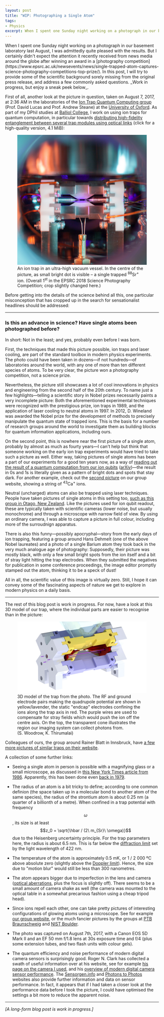 ```yaml
---
layout: post
title: "WIP: Photographing a Single Atom"
tags:
- Physics
excerpt: When I spent one Sunday night working on a photograph in our basement laboratory last August, I was admittedly quite pleased with the results. But I certainly didn't expect the attention it recently received from news media around the globe after winning an award in a photography competition. In this post, I will try to provide some of the scientific background sorely missing
---
```


<p class="lead" markdown="1">When I spent one Sunday night working on a photograph in our basement laboratory last August, I was admittedly quite pleased with the results. But I certainly didn't expect the attention it recently received from news media around the globe after winning an award in a [photography competition](https://www.epsrc.ac.uk/newsevents/news/single-trapped-atom-captures-science-photography-competitions-top-prize/). In this post, I will try to provide some of the scientific background sorely missing from the original press release, and address a few commonly asked questions. _Work in progress, but enjoy a sneak peek below_.</p>

First of all, another look at the picture in question, taken on August 7, 2017, at 2:36 <span class="sc">AM</span> in the laboratories of the [Ion Trap Quantum Computing group](https://www2.physics.ox.ac.uk/research/ion-trap-quantum-computing-group) (Prof. David Lucas and Prof. Andrew Steane) at the [University of Oxford](http://www2.physics.ox.ac.uk/). As part of my DPhil studies at [Balliol College](https://www.balliol.ox.ac.uk), I work on using ion traps for quantum computation, in particular towards [distributing high-fidelity entanglement between several trap modules using optical links](http://nqit.ox.ac.uk/content/q2020-quantum-computer-demonstrator) (click for a high-quality version, 4.1 MiB):

<figure><a href="/blog/2018/02/photographing-a-single-atom/nadlinger_single_atom_in_ion_trap_recrop_3200.jpg" target="_blank"><img alt="Photograph of a single Strontium atom in an ion trap." src="/blog/2018/02/photographing-a-single-atom/nadlinger_single_atom_in_ion_trap_recrop_1024.jpg" /></a><figcaption>An ion trap in an ultra-high vacuum vessel. In the centre of the picture, as small bright dot is visible – a single trapped <sup>88</sup>Sr<sup>+</sup> ion. (Overall 1<sup>st</sup> in the EPSRC 2018 Science Photography Competition; crop slightly changed here.)</figcaption></figure>

Before getting into the details of the science behind all this, one particular misconception that has cropped up in the search for sensationalist headlines should be addressed:

<hr />

### Is this an advance in science? Have single atoms been photographed before?

In short: Not in the least; and yes, probably even before I was born.

First, the techniques that made this picture possible, ion traps and laser cooling, are part of the standard toolbox in modern physics experiments. The photo could have been taken in dozens—if not hundreds—of laboratories around the world, with any one of more than ten different species of atoms. To be very clear, the picture won a photography competition, not a science prize.

Nevertheless, the picture still showcases a lot of cool innovations in physics and engineering from the second half of the 20th century. To name just a few highlights—telling a scientific story in Nobel prizes necessarily paints a very incomplete picture: Both the aforementioned experimental techniques were recognized with the prestigious prize, ion traps in 1989, and the application of laser cooling to neutral atoms in 1997. In 2012, D. Wineland was awarded the Nobel prize for the development of methods to precisely manipulate the quantum state of trapped ions. This is the basis for a number of research groups around the world to investigate them as building blocks for quantum information applications, including ours.

On the second point, this is nowhere near the first picture of a single atom, probably by almost as much as fourty years—I can't help but think that someone working on the early ion trap experiments would have tried to take such a picture as well. Either way, taking pictures of single atoms has been a part of our experiments for a good ten years now, as a way of [reading out the result of a quantum computation from our ion qubits](https://journals.aps.org/pra/abstract/10.1103/PhysRevA.81.040302) ([arXiv](https://arxiv.org/pdf/0906.3304.pdf))—the result in 0s and 1s is literally given as a pattern of bright dots and spots that stay dark. For another example, check out the [second picture](https://www2.physics.ox.ac.uk/research/ion-trap-quantum-computing-group) on our group website, showing a string of <sup>43</sup>Ca<sup>+</sup> ions.

Neutral (uncharged) atoms can also be trapped using laser techniques. People have taken pictures of single atoms in this setting too, [such as this group in Otago, New Zealand](http://www.physics.otago.ac.nz/nx/mikkel/single-atom.html). Like the pictures used for ion qubit readout, these are typically taken with scientific cameras (lower noise, but usually monochrome) and through a microscope with narrow field of view. By using an ordinary camera, I was able to capture a picture in full colour, including more of the surroudnign apparatus.

There is also this funny—possibly apocryphal—story from the early days of ion trapping, featuring a group around Hans Dehmelt (one of the above Nobel laureates) and a photo of a single Barium atom they took back in the very much analogue age of photography: Supposedly, their picture was mostly black, with only a few small bright spots from the ion itself and a bit of stray light hitting the trap electrodes. When they submitted the negatives for publication in some conference proceedings, the image editor promptly stamped out the atom, thinking it to be a speck of dust!

All in all, the scientific value of this image is virtually zero. Still, I hope it can convey some of the fascinating aspects of nature we get to explore in modern physics on a daily basis.

<hr />

The rest of this blog post is work in progress. For now, have a look at this 3D model of our trap, where the individual parts are easier to recognise than in the picture:

<figure><img alt="3D model of the ion trap used in the picture, with different parts highlighted." src="/blog/2018/02/photographing-a-single-atom/blade_trap_render.jpg" /><figcaption>3D model of the trap from the photo. The <span class="sc">RF</span> and ground electrode pairs making the quadrupole potential are shown in yellow/lavender, the static "endcap" electrodes confining the ions along the trap axis in red. The purple wires are used to compensate for stray fields which would push the ion off the centre axis. On the top, the transparent cone illustrates the region our imaging system can collect photons from. (S.&nbsp;Woodrow, K.&nbsp;Thirumalai)</figcaption></figure>

Colleagues of ours, the group around Rainer Blatt in Innsbruck, have [a few more pictures of similar traps on their website](https://quantumoptics.at/en/research/quantum-information.html).

A collection of some further links:

 - Seeing a single atom in person is possible with a magnifying glass or a small microscope, as discussed in [this New York Times article from 1986](http://www.nytimes.com/1986/10/21/science/physicists-finally-get-to-see-quantum-jump-with-own-eyes.html). Apparently, this has been done even [back in 1979](https://link.springer.com/chapter/10.1007/978-1-4612-4030-3_15).

 - The radius of an atom is a bit tricky to define; according to one common definion (the space taken up in a molecular bond to another atom of the same species), the radius of the strontium atom is about 0.25 nm (a quarter of a billionth of a metre). When confined in a trap potential with frequency $$\omega$$, its size is at least $$z_0 = \sqrt{\hbar / (2\ m_{Sr}\ \omega)}$$ due to the Heisenberg uncertainty principle. For the trap parameters here, the radius is about 6.5 nm. This is far below the [diffraction limit](https://en.wikipedia.org/wiki/Diffraction-limited_system) set by the light wavelength of 422 nm.

 - The temperature of the atom is approximately 0.5 mK, or 1 / 2 000 ºC above absolute zero (slightly above the [Doppler limit](https://en.wikipedia.org/wiki/Doppler_cooling#Minimum_temperature)). Hence, the size due to "motion blur" would still be less than 300 nanometres.

 - The atom appears bigger due to imperfection in the lens and camera ([optical aberrations](https://en.wikipedia.org/wiki/Optical_aberration), plus the focus is slightly off). There seems to be a small amount of camera shake as well (the camera was mounted to the optical table in a somewhat precarious fashion using a cheap tripod head).

 - Since ions repell each other, one can take pretty pictures of interesting configurations of glowing atoms using a microscope. See for example [our group website](https://www2.physics.ox.ac.uk/research/ion-trap-quantum-computing-group), or the much fancier pictures by the groups at [<span class="sc">PTB</span> Braunschweig](http://www.quantummetrology.de/quaccs/research/multi-ion-clocks/) and [<span class="sc">NIST</span> Boulder](https://www.nist.gov/news-events/news/2016/06/nists-super-quantum-simulator-entangles-hundreds-ions).

 - The photo was captured on August 7th, 2017, with a Canon EOS 5D Mark II and an <span class="sc">EF</span> 50 mm f/1.8 lens at 30s exposure time and f/4 (plus some extension tubes, and two flash units with colour gels).
 
 - The quantum efficiency and noise performance of modern digital camera sensors is surprisingly good. Roger N. Clark has collected a swath of useful information over at his website, see for example [his page on the camera I used](http://www.clarkvision.com/reviews/evaluation-canon-5dii/index.html), and his [overview of modern digital camera sensor performance](http://www.clarkvision.com/articles/digital.sensor.performance.summary/). The [Sensorgen.info](http://www.clarkvision.com/articles/digital.sensor.performance.summary/) and [Photons to Photos](http://www.photonstophotos.net/index.htm) websites also provide further information and data on sensor performance. In fact, it appears that if I had taken a closer look at the performance data before I took the picture, I could have optimised the settings a bit more to reduce the apparent noise.

<hr />

_[A long-form blog post is work in progress.]_
